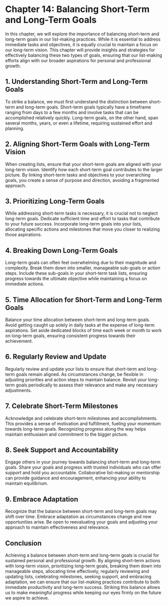 Chapter 14: Balancing Short-Term and Long-Term Goals
====================================================

In this chapter, we will explore the importance of balancing short-term and long-term goals in our list-making practices. While it is essential to address immediate tasks and objectives, it is equally crucial to maintain a focus on our long-term vision. This chapter will provide insights and strategies for effectively balancing these two types of goals, ensuring that our list-making efforts align with our broader aspirations for personal and professional growth.

**1. Understanding Short-Term and Long-Term Goals**
---------------------------------------------------

To strike a balance, we must first understand the distinction between short-term and long-term goals. Short-term goals typically have a timeframe ranging from days to a few months and involve tasks that can be accomplished relatively quickly. Long-term goals, on the other hand, span several months, years, or even a lifetime, requiring sustained effort and planning.

**2. Aligning Short-Term Goals with Long-Term Vision**
------------------------------------------------------

When creating lists, ensure that your short-term goals are aligned with your long-term vision. Identify how each short-term goal contributes to the larger picture. By linking short-term tasks and objectives to your overarching goals, you create a sense of purpose and direction, avoiding a fragmented approach.

**3. Prioritizing Long-Term Goals**
-----------------------------------

While addressing short-term tasks is necessary, it is crucial not to neglect long-term goals. Dedicate sufficient time and effort to tasks that contribute to your future success. Incorporate long-term goals into your lists, allocating specific actions and milestones that move you closer to realizing those aspirations.

**4. Breaking Down Long-Term Goals**
------------------------------------

Long-term goals can often feel overwhelming due to their magnitude and complexity. Break them down into smaller, manageable sub-goals or action steps. Include these sub-goals in your short-term task lists, ensuring progress towards the ultimate objective while maintaining a focus on immediate actions.

**5. Time Allocation for Short-Term and Long-Term Goals**
---------------------------------------------------------

Balance your time allocation between short-term and long-term goals. Avoid getting caught up solely in daily tasks at the expense of long-term aspirations. Set aside dedicated blocks of time each week or month to work on long-term goals, ensuring consistent progress towards their achievement.

**6. Regularly Review and Update**
----------------------------------

Regularly review and update your lists to ensure that short-term and long-term goals remain aligned. As circumstances change, be flexible in adjusting priorities and action steps to maintain balance. Revisit your long-term goals periodically to assess their relevance and make any necessary adjustments.

**7. Celebrate Short-Term Milestones**
--------------------------------------

Acknowledge and celebrate short-term milestones and accomplishments. This provides a sense of motivation and fulfillment, fueling your momentum towards long-term goals. Recognizing progress along the way helps maintain enthusiasm and commitment to the bigger picture.

**8. Seek Support and Accountability**
--------------------------------------

Engage others in your journey towards balancing short-term and long-term goals. Share your goals and progress with trusted individuals who can offer support and hold you accountable. Collaborative list-making or mentorship can provide guidance and encouragement, enhancing your ability to maintain equilibrium.

**9. Embrace Adaptation**
-------------------------

Recognize that the balance between short-term and long-term goals may shift over time. Embrace adaptation as circumstances change and new opportunities arise. Be open to reevaluating your goals and adjusting your approach to maintain effectiveness and relevance.

**Conclusion**
--------------

Achieving a balance between short-term and long-term goals is crucial for sustained personal and professional growth. By aligning short-term actions with long-term vision, prioritizing long-term goals, breaking them down into manageable steps, allocating time effectively, regularly reviewing and updating lists, celebrating milestones, seeking support, and embracing adaptation, we can ensure that our list-making practices contribute to both immediate productivity and long-term success. Striking this balance allows us to make meaningful progress while keeping our eyes firmly on the future we aspire to achieve.
